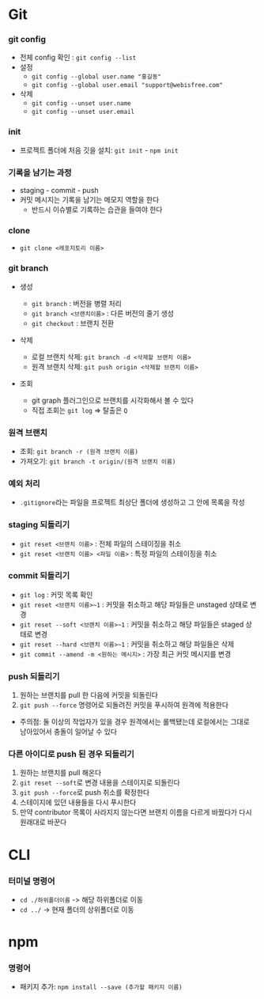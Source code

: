 # Git
### git config
- 전체 config 확인 : `git config --list`
- 설정
  - `git config --global user.name "홍길동"`
  - `git config --global user.email "support@webisfree.com"`
- 삭제
  - `git config --unset user.name`
  - `git config --unset user.email`

### init
- 프로젝트 폴더에 처음 깃을 설치: `git init` - `npm init`

### 기록을 남기는 과정
- staging - commit - push
- 커밋 메시지는 기록을 남기는 메모지 역할을 한다
  - 반드시 이슈별로 기록하는 습관을 들여야 한다

### clone
- `git clone <레포지토리 이름>`

### git branch
- 생성
  - `git branch` : 버전을 병렬 처리
  - `git branch <브랜치이름>` : 다른 버전의 줄기 생성
  - `git checkout` : 브랜치 전환

- 삭제
  - 로컬 브랜치 삭제: `git branch -d <삭제할 브랜치 이름>`
  - 원격 브랜치 삭제: `git push origin <삭제할 브랜치 이름>`

- 조회
  - git graph 플러그인으로 브랜치를 시각화해서 볼 수 있다
  - 직접 조회는 `git log` => 탈출은 `Q`

### 원격 브랜치
- 조회: `git branch -r (원격 브랜치 이름)`
- 가져오기: `git branch -t origin/(원격 브랜치 이름)`

### 예외 처리
- `.gitignore`라는 파일을 프로젝트 최상단 폴더에 생성하고 그 안에 목록을 작성

### staging 되돌리기
- `git reset <브랜치 이름>` : 전체 파일의 스테이징을 취소
- `git reset <브랜치 이름> <파일 이름>` : 특정 파일의 스테이징을 취소

### commit 되돌리기
- `git log` : 커밋 목록 확인
- `git reset <브랜치 이름>~1` : 커밋을 취소하고 해당 파일들은 unstaged 상태로 변경
- `git reset --soft <브랜치 이름>~1` : 커밋을 취소하고 해당 파일들은 staged 상태로 변경
- `git reset --hard <브랜치 이름>~1` : 커밋을 취소하고 해당 파일들은 삭제
- `git commit --amend -m <원하는 메시지>` : 가장 최근 커밋 메시지를 변경

### push 되돌리기
1. 원하는 브랜치를 pull 한 다음에 커밋을 되돌린다
2. `git push --force` 명령어로 되돌려진 커밋을 푸시하여 원격에 적용한다
- 주의점: 둘 이상의 작업자가 있을 경우 원격에서는 롤백됐는데 로컬에서는 그대로 남아있어서 충돌이 일어날 수 있다

### 다른 아이디로 push 된 경우 되돌리기
1. 원하는 브랜치를 pull 해온다
2. `git reset --soft`로 변경 내용을 스테이지로 되돌린다
3. `git push --force`로 push 취소를 확정한다
4. 스테이지에 있던 내용들을 다시 푸시한다
5. 만약 contributor 목록이 사라지지 않는다면 브랜치 이름을 다르게 바꿨다가 다시 원래대로 바꾼다

# CLI
### 터미널 명령어
- `cd ./하위폴더이름` -> 해당 하위폴더로 이동
- `cd ../` -> 현재 폴더의 상위폴더로 이동

# npm
### 명령어
- 패키지 추가: `npm install --save (추가할 패키지 이름)`



